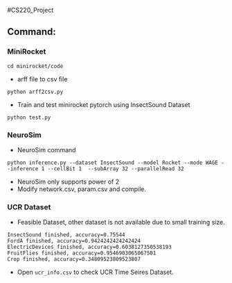 #CS220_Project

## Command:

### MiniRocket

```
cd minirocket/code
```

- arff file to csv file
```
python arff2csv.py 
```

- Train and test minirocket pytorch using InsectSound Dataset
```
python test.py 
```

### NeuroSim

- NeuroSim command

```
python inference.py --dataset InsectSound --model Rocket --mode WAGE --inference 1 --cellBit 1  --subArray 32 --parallelRead 32 
```

- NeuroSim only supports power of 2
- Modify network.csv, param.csv and compile.


### UCR Dataset

- Feasible Dataset, other dataset is not available due to small training size.

```
InsectSound finished, accuracy=0.75544                                          
FordA finished, accuracy=0.9424242424242424                                     
ElectricDevices finished, accuracy=0.6038127350538193                           
FruitFlies finished, accuracy=0.9546903065067501                                
Crop finished, accuracy=0.34809523809523807                                     
```

- Open `ucr_info.csv` to check UCR Time Seires Dataset.